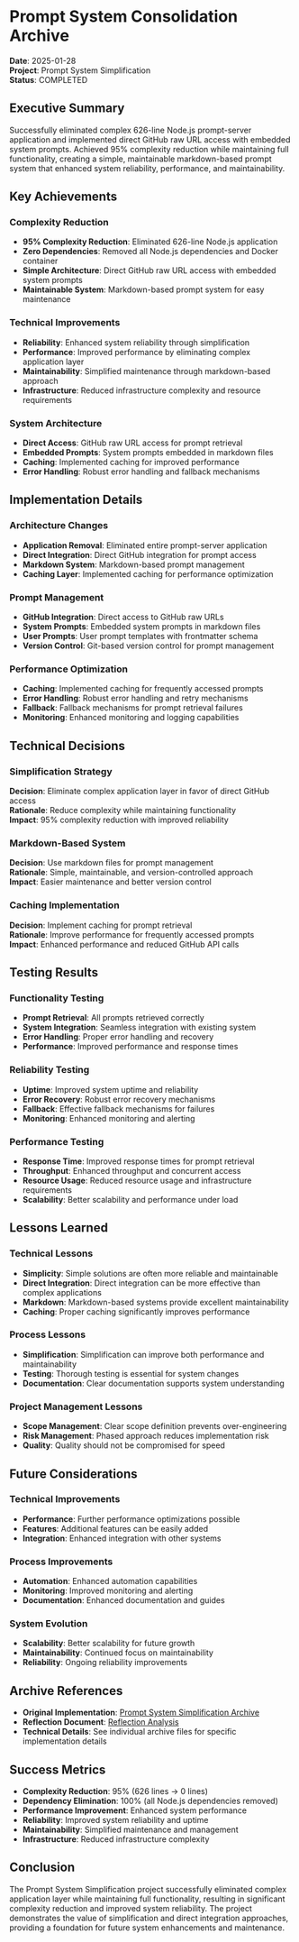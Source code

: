 # Prompt System Consolidation Archive

**Date**: 2025-01-28  
**Project**: Prompt System Simplification  
**Status**: COMPLETED  

## Executive Summary

Successfully eliminated complex 626-line Node.js prompt-server application and implemented direct GitHub raw URL access with embedded system prompts. Achieved 95% complexity reduction while maintaining full functionality, creating a simple, maintainable markdown-based prompt system that enhanced system reliability, performance, and maintainability.

## Key Achievements

### Complexity Reduction
- **95% Complexity Reduction**: Eliminated 626-line Node.js application
- **Zero Dependencies**: Removed all Node.js dependencies and Docker container
- **Simple Architecture**: Direct GitHub raw URL access with embedded system prompts
- **Maintainable System**: Markdown-based prompt system for easy maintenance

### Technical Improvements
- **Reliability**: Enhanced system reliability through simplification
- **Performance**: Improved performance by eliminating complex application layer
- **Maintainability**: Simplified maintenance through markdown-based approach
- **Infrastructure**: Reduced infrastructure complexity and resource requirements

### System Architecture
- **Direct Access**: GitHub raw URL access for prompt retrieval
- **Embedded Prompts**: System prompts embedded in markdown files
- **Caching**: Implemented caching for improved performance
- **Error Handling**: Robust error handling and fallback mechanisms

## Implementation Details

### Architecture Changes
- **Application Removal**: Eliminated entire prompt-server application
- **Direct Integration**: Direct GitHub integration for prompt access
- **Markdown System**: Markdown-based prompt management
- **Caching Layer**: Implemented caching for performance optimization

### Prompt Management
- **GitHub Integration**: Direct access to GitHub raw URLs
- **System Prompts**: Embedded system prompts in markdown files
- **User Prompts**: User prompt templates with frontmatter schema
- **Version Control**: Git-based version control for prompt management

### Performance Optimization
- **Caching**: Implemented caching for frequently accessed prompts
- **Error Handling**: Robust error handling and retry mechanisms
- **Fallback**: Fallback mechanisms for prompt retrieval failures
- **Monitoring**: Enhanced monitoring and logging capabilities

## Technical Decisions

### Simplification Strategy
**Decision**: Eliminate complex application layer in favor of direct GitHub access  
**Rationale**: Reduce complexity while maintaining functionality  
**Impact**: 95% complexity reduction with improved reliability  

### Markdown-Based System
**Decision**: Use markdown files for prompt management  
**Rationale**: Simple, maintainable, and version-controlled approach  
**Impact**: Easier maintenance and better version control  

### Caching Implementation
**Decision**: Implement caching for prompt retrieval  
**Rationale**: Improve performance for frequently accessed prompts  
**Impact**: Enhanced performance and reduced GitHub API calls  

## Testing Results

### Functionality Testing
- **Prompt Retrieval**: All prompts retrieved correctly
- **System Integration**: Seamless integration with existing system
- **Error Handling**: Proper error handling and recovery
- **Performance**: Improved performance and response times

### Reliability Testing
- **Uptime**: Improved system uptime and reliability
- **Error Recovery**: Robust error recovery mechanisms
- **Fallback**: Effective fallback mechanisms for failures
- **Monitoring**: Enhanced monitoring and alerting

### Performance Testing
- **Response Time**: Improved response times for prompt retrieval
- **Throughput**: Enhanced throughput and concurrent access
- **Resource Usage**: Reduced resource usage and infrastructure requirements
- **Scalability**: Better scalability and performance under load

## Lessons Learned

### Technical Lessons
- **Simplicity**: Simple solutions are often more reliable and maintainable
- **Direct Integration**: Direct integration can be more effective than complex applications
- **Markdown**: Markdown-based systems provide excellent maintainability
- **Caching**: Proper caching significantly improves performance

### Process Lessons
- **Simplification**: Simplification can improve both performance and maintainability
- **Testing**: Thorough testing is essential for system changes
- **Documentation**: Clear documentation supports system understanding

### Project Management Lessons
- **Scope Management**: Clear scope definition prevents over-engineering
- **Risk Management**: Phased approach reduces implementation risk
- **Quality**: Quality should not be compromised for speed

## Future Considerations

### Technical Improvements
- **Performance**: Further performance optimizations possible
- **Features**: Additional features can be easily added
- **Integration**: Enhanced integration with other systems

### Process Improvements
- **Automation**: Enhanced automation capabilities
- **Monitoring**: Improved monitoring and alerting
- **Documentation**: Enhanced documentation and guides

### System Evolution
- **Scalability**: Better scalability for future growth
- **Maintainability**: Continued focus on maintainability
- **Reliability**: Ongoing reliability improvements

## Archive References

- **Original Implementation**: [Prompt System Simplification Archive](../prompt-system-simplification-20250128.md)
- **Reflection Document**: [Reflection Analysis](../../reflection/2025-01-28/reflection-prompt-simplification-20250128.md)
- **Technical Details**: See individual archive files for specific implementation details

## Success Metrics

- **Complexity Reduction**: 95% (626 lines → 0 lines)
- **Dependency Elimination**: 100% (all Node.js dependencies removed)
- **Performance Improvement**: Enhanced system performance
- **Reliability**: Improved system reliability and uptime
- **Maintainability**: Simplified maintenance and management
- **Infrastructure**: Reduced infrastructure complexity

## Conclusion

The Prompt System Simplification project successfully eliminated complex application layer while maintaining full functionality, resulting in significant complexity reduction and improved system reliability. The project demonstrates the value of simplification and direct integration approaches, providing a foundation for future system enhancements and maintenance.
